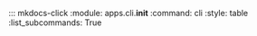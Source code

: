 ::: mkdocs-click
    :module: apps.cli.__init__
    :command: cli
    :style: table
    :list_subcommands: True
